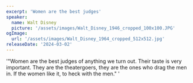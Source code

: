 ```yaml
---
excerpt: 'Women are the best judges'
speaker:
  name: Walt Disney
  picture: '/assets/images/Walt_Disney_1946_cropped_100x100.JPG'
ogImage:
  url: '/assets/images/Walt_Disney_1964_cropped_512x512.jpg'
releaseDate: '2024-03-02'
---
```


'"Women are the best judges of anything we turn out. Their taste is very important. They are the theatergoers, they are the ones who drag the men in. If the women like it, to heck with the men."'

